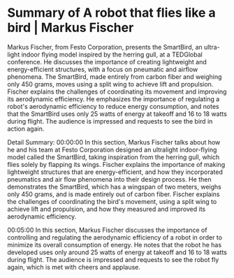 # Summary of A robot that flies like a bird | Markus Fischer

Markus Fischer, from Festo Corporation, presents the SmartBird, an ultra-light indoor flying model inspired by the herring gull, at a TEDGlobal conference. He discusses the importance of creating lightweight and energy-efficient structures, with a focus on pneumatic and airflow phenomena. The SmartBird, made entirely from carbon fiber and weighing only 450 grams, moves using a split wing to achieve lift and propulsion. Fischer explains the challenges of coordinating its movement and improving its aerodynamic efficiency. He emphasizes the importance of regulating a robot's aerodynamic efficiency to reduce energy consumption, and notes that the SmartBird uses only 25 watts of energy at takeoff and 16 to 18 watts during flight. The audience is impressed and requests to see the bird in action again.

Detail Summary: 
00:00:00
In this section, Markus Fischer talks about how he and his team at Festo Corporation designed an ultralight indoor-flying model called the SmartBird, taking inspiration from the herring gull, which flies solely by flapping its wings. Fischer explains the importance of making lightweight structures that are energy-efficient, and how they incorporated pneumatics and air flow phenomena into their design process. He then demonstrates the SmartBird, which has a wingspan of two meters, weighs only 450 grams, and is made entirely out of carbon fiber. Fischer explains the challenges of coordinating the bird's movement, using a split wing to achieve lift and propulsion, and how they measured and improved its aerodynamic efficiency.

00:05:00
In this section, Markus Fischer discusses the importance of controlling and regulating the aerodynamic efficiency of a robot in order to minimize its overall consumption of energy. He notes that the robot he has developed uses only around 25 watts of energy at takeoff and 16 to 18 watts during flight. The audience is impressed and requests to see the robot fly again, which is met with cheers and applause.

